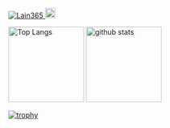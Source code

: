 <p align="left">
    <a href="https://github.com/Lain365/Lain365/">
    <img src="https://komarev.com/ghpvc/?username=Lain365" alt="Lain365" />
  <a href="http://twitter.com/lain365">
    <img height="20" src="https://img.shields.io/twitter/follow/lain365?label=Twitter&logo=twitter&style=flat" />
  </a>
</p>
<p align="left"> 
  <img alt="Top Langs" height="150px" src="https://github-readme-stats.vercel.app/api/top-langs/?username=Lain365&layout=compact&count_private=true&show_icons=true&theme=onedark" />
  <img alt="github stats" height="150px" src="https://github-readme-stats.vercel.app/api?username=Lain365&count_private=true&show_icons=true&show_icons=true&theme=onedark" />
</p>

[![trophy](https://github-profile-trophy.vercel.app/?username=Lain365&theme=onedark&column=7
)](https://github.com/ryo-ma/github-profile-trophy)
